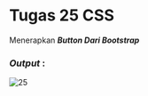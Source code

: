 # Tugas 25 CSS

Menerapkan <b><i>Button Dari Bootstrap</i></b>

<h3><i>Output </i>:</h3>

![25](https://user-images.githubusercontent.com/92837751/183272585-cdd10f77-2409-497b-a7f3-08d9f1bb8e08.jpg)

